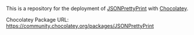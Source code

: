This is a repository for the deployment of [JSONPrettyPrint](https://github.com/asheroto/JSONPrettyPrint) with [Chocolatey](https://chocolatey.org/).

Chocolatey Package URL: https://community.chocolatey.org/packages/JSONPrettyPrint